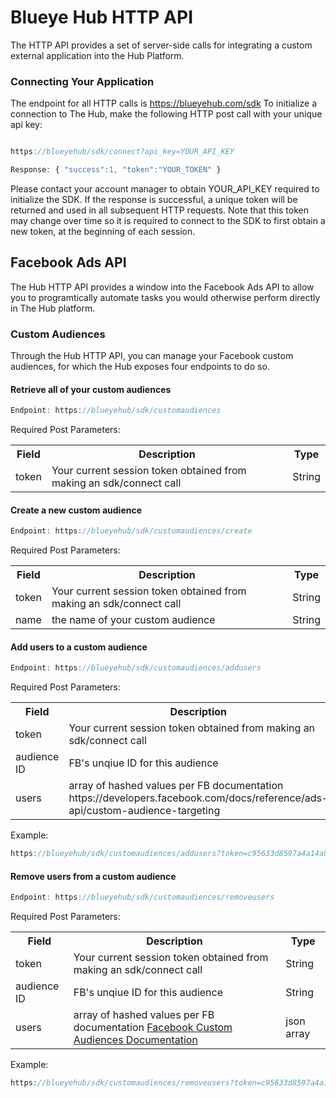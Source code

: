 # Blueye Hub HTTP API

The HTTP API provides a set of server-side calls for integrating a custom external application into the Hub Platform.


### Connecting Your Application

The endpoint for all HTTP calls is https://blueyehub.com/sdk
To initialize a connection to The Hub, make the following HTTP post call with your unique api key:

```javascript

https://blueyehub/sdk/connect?api_key=YOUR_API_KEY

Response: { "success":1, "token":"YOUR_TOKEN" }

```

Please contact your account manager to obtain YOUR_API_KEY required to initialize the SDK. 
If the response is successful, a unique token will be returned and used in all subsequent HTTP requests. Note that this token may change over time so it is required to connect to the SDK to first obtain a new token, at the beginning of each session.

## Facebook Ads API

The Hub HTTP API provides a window into the Facebook Ads API to allow you to programtically automate tasks you would otherwise perform directly in The Hub platform.

### Custom Audiences

Through the Hub HTTP API, you can manage your Facebook custom audiences, for which the Hub exposes four endpoints to do so.

#### Retrieve all of your custom audiences
```javascript
Endpoint: https://blueyehub/sdk/customaudiences
```
Required Post Parameters:
<table>
<tr>
<th>Field</th>
<th>Description</th>
<th>Type</th>
</tr>
<tr>
<td>token</td>
<td>Your current session token obtained from making an sdk/connect call</td>
<td>String</td>
</tr>
</table>

#### Create a new custom audience
```javascript
Endpoint: https://blueyehub/sdk/customaudiences/create
```
Required Post Parameters:
<table>
<tr>
<th>Field</th>
<th>Description</th>
<th>Type</th>
</tr>
<tr>
<td>token</td>
<td>Your current session token obtained from making an sdk/connect call</td>
<td>String</td>
</tr>
<tr>
<td>name</td>
<td>the name of your custom audience</td>
<td>String</td>
</tr>
</table>

#### Add users to a custom audience
```javascript
Endpoint: https://blueyehub/sdk/customaudiences/addusers
```
Required Post Parameters:
<table>
<tr>
<th>Field</th>
<th>Description</th>
<th>Type</th>
</tr>
<tr>
<td>token</td>
<td>Your current session token obtained from making an sdk/connect call</td>
<td>String</td>
</tr>
<tr>
<td>audience ID</td>
<td>FB's unqiue ID for this audience</td>
<td>String</td>
</tr>
<tr>
<td>users</td>
<td>array of hashed values per FB documentation https://developers.facebook.com/docs/reference/ads-api/custom-audience-targeting</td>
<td>json array</td>
</tr>
</table>

Example:
```javascript
https://blueyehub/sdk/customaudiences/addusers?token=c95633d8597a4a14a9078a83b7e7c17e&audience_id=6014146538248&users=[{ "email_hash":"SHA256_email_hash_1" }, { "email_hash":"SHA256_email_hash_2" }]
```

#### Remove users from a custom audience
```javascript
Endpoint: https://blueyehub/sdk/customaudiences/removeusers
```
Required Post Parameters:
<table>
<tr>
<th>Field</th>
<th>Description</th>
<th>Type</th>
</tr>
<tr>
<td>token</td>
<td>Your current session token obtained from making an sdk/connect call</td>
<td>String</td>
</tr>
<tr>
<td>audience ID</td>
<td>FB's unqiue ID for this audience</td>
<td>String</td>
</tr>
<tr>
<td>users</td>
<td>array of hashed values per FB documentation <a href="https://developers.facebook.com/docs/reference/ads-api/custom-audience-targeting" target="_blank">Facebook Custom Audiences Documentation</a></td>
<td>json array</td>
</tr>
</table>

Example:
```javascript
https://blueyehub/sdk/customaudiences/removeusers?token=c95633d8597a4a14a9078a83b7e7c17e&audience_id=6014146538248&users=[{ "email_hash":"SHA256_email_hash_1" }, { "email_hash":"SHA256_email_hash_2" }]
```
